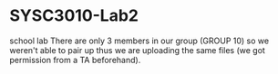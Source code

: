 # SYSC3010-Lab2
school lab
There are only 3 members in our group (GROUP 10) so we weren't able to pair up thus we are uploading the same files (we got permission from a TA beforehand).
